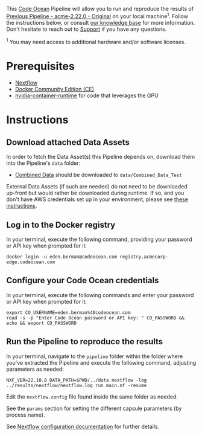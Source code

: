 This [Code Ocean](https://codeocean.com) Pipeline will allow you to run and reproduce the results of [Previous Pipeline - acme-2.22.0 - Original](https://acmecorp-edge.codeocean.com/capsule/7706202/tree) on your local machine<sup>1</sup>. Follow the instructions below, or consult [our knowledge base](https://docs.codeocean.com/user-guide/compute-capsule-basics/managing-capsules/exporting-capsules-to-your-local-machine) for more information. Don't hesitate to reach out to [Support](mailto:support@codeocean.com) if you have any questions.

<sup>1</sup> You may need access to additional hardware and/or software licenses.

# Prerequisites

- [Nextflow](https://www.nextflow.io/docs/latest/getstarted.html)
- [Docker Community Edition (CE)](https://www.docker.com/community-edition)
- [nvidia-container-runtime](https://docs.docker.com/config/containers/resource_constraints/#gpu) for code that leverages the GPU

# Instructions

## Download attached Data Assets

In order to fetch the Data Asset(s) this Pipeline depends on, download them into the Pipeline's `data` folder:
* [Combined Data](https://acmecorp-edge.codeocean.com/data-assets/ee396f80-d901-4005-9812-22d9404717ce) should be downloaded to `data/Combined_Data_Test`

External Data Assets (if such are needed) do not need to be downloaded up-front but would rather be downloaded during runtime. If so, and you don't have AWS credentials set up in your environment, please see [these instructions](https://www.nextflow.io/docs/latest/awscloud.html).
## Log in to the Docker registry

In your terminal, execute the following command, providing your password or API key when prompted for it:
```shell
docker login -u eden.berman@codeocean.com registry.acmecorp-edge.codeocean.com
```

## Configure your Code Ocean credentials

In your terminal, execute the following commands and enter your password or API key when prompted for it:
```shell
export CO_USERNAME=eden.berman%40codeocean.com
read -s -p "Enter Code Ocean password or API key: " CO_PASSWORD && echo && export CO_PASSWORD
```

## Run the Pipeline to reproduce the results

In your terminal, navigate to the `pipeline` folder within the folder where you've extracted the Pipeline and execute the following command, adjusting parameters as needed:
```shell
NXF_VER=22.10.8 DATA_PATH=$PWD/../data nextflow -log ../results/nextflow/nextflow.log run main.nf -resume
```

Edit the `nextflow.config` file found inside the same folder as needed.

See the `params` section for setting the different capsule parameters (by process name).

See [Nextflow configuration documentation](https://www.nextflow.io/docs/latest/config.html#configuration-file) for further details.
